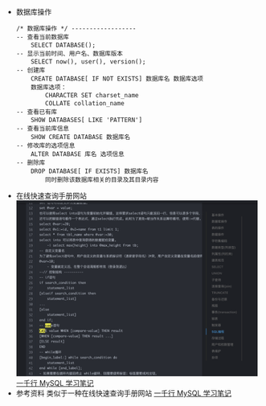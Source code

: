 - 数据库操作
  ```
  /* 数据库操作 */ ------------------
  -- 查看当前数据库
      SELECT DATABASE();
  -- 显示当前时间、用户名、数据库版本
      SELECT now(), user(), version();
  -- 创建库
      CREATE DATABASE[ IF NOT EXISTS] 数据库名 数据库选项
      数据库选项：
          CHARACTER SET charset_name
          COLLATE collation_name
  -- 查看已有库
      SHOW DATABASES[ LIKE 'PATTERN']
  -- 查看当前库信息
      SHOW CREATE DATABASE 数据库名
  -- 修改库的选项信息
      ALTER DATABASE 库名 选项信息
  -- 删除库
      DROP DATABASE[ IF EXISTS] 数据库名
          同时删除该数据库相关的目录及其目录内容
  ```
- 在线快速查询手册网站
  ![截屏2022-06-17 上午8.56.53.png](../assets/截屏2022-06-17_上午8.56.53_1655427427069_0.png) 
  [一千行 MySQL 学习笔记](https://javaguide.cn/database/mysql/a-thousand-lines-of-mysql-study-notes.html#%E5%9F%BA%E6%9C%AC%E6%93%8D%E4%BD%9C)
- 参考资料
  类似于一种在线快速查询手册网站
  [一千行 MySQL 学习笔记](https://javaguide.cn/database/mysql/a-thousand-lines-of-mysql-study-notes.html#%E5%9F%BA%E6%9C%AC%E6%93%8D%E4%BD%9C)